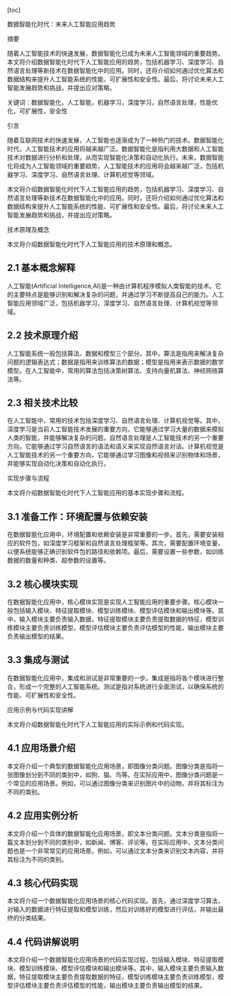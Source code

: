 
[toc]                    
                
                
数据智能化时代：未来人工智能应用趋势

摘要

随着人工智能技术的快速发展，数据智能化已成为未来人工智能领域的重要趋势。本文将介绍数据智能化时代下人工智能应用的趋势，包括机器学习、深度学习、自然语言处理等新技术在数据智能化中的应用。同时，还将介绍如何通过优化算法和数据结构来提升人工智能系统的性能、可扩展性和安全性。最后，将讨论未来人工智能发展趋势和挑战，并提出应对策略。

关键词：数据智能化，人工智能，机器学习，深度学习，自然语言处理，性能优化，可扩展性，安全性

引言

随着互联网技术的快速发展，人工智能也逐渐成为了一种热门的技术。数据智能化时代，人工智能技术的应用将越来越广泛。数据智能化是指利用大数据和人工智能技术对数据进行分析和处理，从而实现智能化决策和自动化执行。未来，数据智能化将成为人工智能领域的重要趋势，人工智能技术的应用将会越来越广泛，包括机器学习、深度学习、自然语言处理、计算机视觉等领域。

本文将介绍数据智能化时代下人工智能应用的趋势，包括机器学习、深度学习、自然语言处理等新技术在数据智能化中的应用。同时，还将介绍如何通过优化算法和数据结构来提升人工智能系统的性能、可扩展性和安全性。最后，将讨论未来人工智能发展趋势和挑战，并提出应对策略。

技术原理及概念

本文将介绍数据智能化时代下人工智能应用的技术原理和概念。

## 2.1 基本概念解释

人工智能(Artificial Intelligence,AI)是一种由计算机程序模拟人类智能的技术。它的主要特点是能够识别和解决复杂的问题，并通过学习不断提高自己的能力。人工智能应用领域广泛，包括机器学习、深度学习、自然语言处理、计算机视觉等领域。

## 2.2 技术原理介绍

人工智能系统一般包括算法、数据和模型三个部分。其中，算法是指用来解决复杂问题的逻辑表达式；数据是指用来训练算法的数据；模型是指用来表示数据的数学模型。在人工智能中，常用的算法包括决策树算法、支持向量机算法、神经网络算法等。

## 2.3 相关技术比较

在人工智能中，常用的技术包括深度学习、自然语言处理、计算机视觉等。其中，深度学习是当前人工智能技术发展的重要方向，它能够通过学习大量的数据来模拟人类的智能，并能够解决复杂的问题。自然语言处理是人工智能技术的另一个重要方向，它能够通过学习自然语言的语法和语义来实现自然语言对话。计算机视觉是人工智能技术的另一个重要方向，它能够通过学习图像和视频来识别物体和场景，并能够实现自动化决策和自动化执行。

实现步骤与流程

本文将介绍数据智能化时代下人工智能应用的基本实现步骤和流程。

## 3.1 准备工作：环境配置与依赖安装

在数据智能化应用中，环境配置和依赖安装是非常重要的一步。首先，需要安装相应的软件包，如深度学习框架和自然语言处理框架等。其次，需要配置环境变量，以便系统能够正确识别软件包的路径和依赖项。最后，需要设置一些参数，如训练数据的数量和种类、超参数的设置等。

## 3.2 核心模块实现

在数据智能化应用中，核心模块实现是实现人工智能应用的重要步骤。核心模块一般包括输入模块、特征提取模块、模型训练模块、模型评估模块和输出模块等。其中，输入模块主要负责输入数据，特征提取模块主要负责提取数据的特征，模型训练模块主要负责训练模型，模型评估模块主要负责评估模型的性能，输出模块主要负责输出模型的结果。

## 3.3 集成与测试

在数据智能化应用中，集成和测试是非常重要的一步。集成是指将各个模块进行整合，形成一个完整的人工智能系统。测试是指对系统进行全面测试，以确保系统的性能、可扩展性和安全性。

应用示例与代码实现讲解

本文将介绍数据智能化时代下人工智能应用的实际示例和代码实现。

## 4.1 应用场景介绍

本文将介绍一个典型的数据智能化应用场景，即图像分类问题。图像分类是指将一张图像划分到不同的类别中，如狗、猫、鸟等。在实际应用中，图像分类问题是一个常见的应用场景。例如，可以通过图像分类来识别图片中的动物，并将其标注为不同的类别。

## 4.2 应用实例分析

本文将介绍一个具体的数据智能化应用场景，即文本分类问题。文本分类是指将一篇文本划分到不同的类别中，如新闻、博客、评论等。在实际应用中，文本分类问题也是一个非常常见的应用场景。例如，可以通过文本分类来识别文本内容，并将其标注为不同的类别。

## 4.3 核心代码实现

本文将介绍一个数据智能化应用场景的核心代码实现。首先，通过深度学习算法，对输入的数据进行特征提取和模型训练，然后对训练好的模型进行评估，并输出最终的分类结果。

## 4.4 代码讲解说明

本文将介绍一个数据智能化应用场景的代码实现过程，包括输入模块、特征提取模块、模型训练模块、模型评估模块和输出模块等。其中，输入模块主要负责输入数据，特征提取模块主要负责提取数据的特征，模型训练模块主要负责训练模型，模型评估模块主要负责评估模型的性能，输出模块主要负责输出模型的结果。

